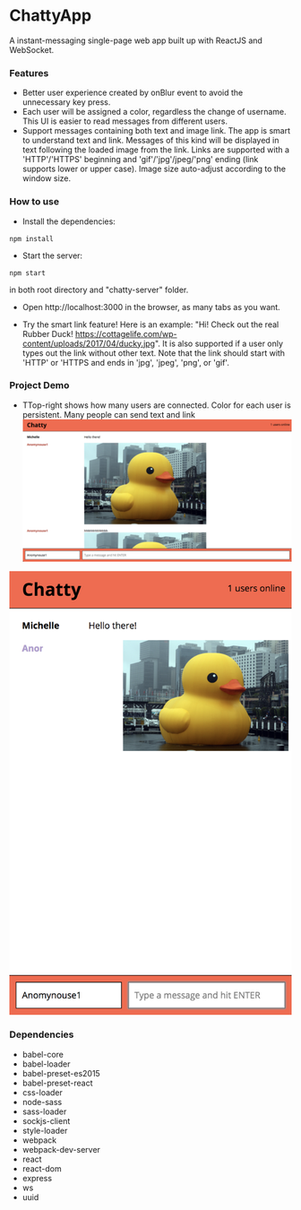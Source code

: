 ChattyApp
=====================

A instant-messaging single-page web app built up with ReactJS and WebSocket.

### Features

* Better user experience created by onBlur event to avoid the unnecessary key press.
* Each user will be assigned a color, regardless the change of username. This UI is easier to read messages from different users.
* Support messages containing both text and image link. The app is smart to understand text and link. Messages of this kind will be displayed in text following the loaded image from the link. Links are supported with a 'HTTP'/'HTTPS' beginning and 'gif'/'jpg'/jpeg/'png' ending (link supports lower or upper case). Image size auto-adjust according to the window size.

### How to use
- Install the dependencies:
```
npm install
```

- Start the server:
```
npm start
```
in both root directory and "chatty-server" folder.

- Open http://localhost:3000 in the browser, as many tabs as you want.


- Try the smart link feature! Here is an example: "Hi! Check out the real Rubber Duck! https://cottagelife.com/wp-content/uploads/2017/04/ducky.jpg". It is also supported if a user only types out the link without other text. Note that the link should start with 'HTTP' or 'HTTPS and ends in 'jpg', 'jpeg', 'png', or 'gif'.

### Project Demo
* TTop-right shows how many users are connected. Color for each user is persistent. Many people can send text and link
![desktop view default](https://github.com/GrinJessie/ChattyApp/blob/master/doc/Screen%20Shot%202018-02-23%20at%2012.13.36%20PM.png)

![Half desktop view default](https://github.com/GrinJessie/ChattyApp/blob/master/doc/Screen%20Shot%202018-02-22%20at%209.44.27%20PM.png)

### Dependencies

* babel-core
* babel-loader
* babel-preset-es2015
* babel-preset-react
* css-loader
* node-sass
* sass-loader
* sockjs-client
* style-loader
* webpack
* webpack-dev-server
* react
* react-dom
* express
* ws
* uuid
